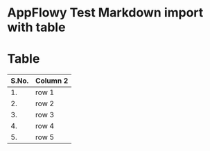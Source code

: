 # AppFlowy Test Markdown import with table

# Table

| S.No. | Column 2 |
| --- | --- |
| 1. | row 1 |
| 2. | row 2 |
| 3. | row 3 |
| 4. | row 4 |
| 5. | row 5 |